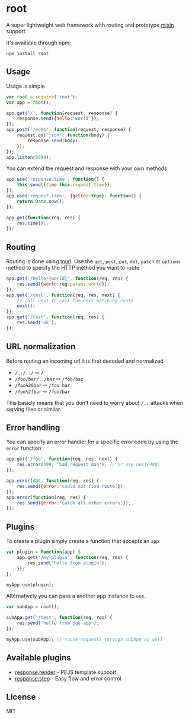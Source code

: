 # root

A super lightweight web framework with routing and prototype [mixin](https://github.com/mafintosh/protein) support.

It's available through npm:

	npm install root

## Usage

Usage is simple

``` js
var root = require('root');
var app = root();

app.get('/', function(request, response) {
	response.send({hello:'world'});
});
app.post('/echo', function(request, response) {
	request.on('json', function(body) {
		response.send(body);
	});
});
app.listen(8080);
```

You can extend the request and response with your own methods

``` js
app.use('response.time', function() {
	this.send({time:this.request.time});
});
app.use('request.time', {getter:true}, function() {
	return Date.now();
});

app.get(function(req, res) {
	res.time();
});
```

## Routing

Routing is done using [murl](https://github.com/mafintosh/murl).
Use the `get`, `post`, `put`, `del`, `patch` or `options` method to specify the HTTP method you want to route

``` js
app.get('/hello/{world}', function(req, res) {
	res.send({world:req.params.world});
});
app.get('/test', function(req, res, next) {
	// call next to call the next matching route
	next();
});
app.get('/test', function(req, res) {
	res.send('ok');
});
```

## URL normalization

Before routing an incoming url it is first decoded and normalized

* `/../../` ⇨ `/`
* `/foo/bar/../baz` ⇨ `/foo/baz`
* `/foo%20bar` ⇨ `/foo bar`
* `/foo%2fbar` ⇨ `/foo/bar`

This basicly means that you don't need to worry about `/..` attacks when serving files or similar.

## Error handling

You can specify an error handler for a specific error code by using the `error` function

``` js
app.get('/foo', function(req, res, next) {
	res.error(400, 'bad request man'); // or use next(400)
});

app.error(404, function(req, res) {
	res.send({error:'could not find route'});
});
app.error(function(req, res) {
	res.send({error:'catch all other errors'});
});
```

## Plugins

To create a plugin simply create a function that accepts an `app`

``` js
var plugin = function(app) {
	app.get('/my-plugin', function(req, res) {
		res.send('hello from plugin');
	});
};

myApp.use(plugin);
```

Alternatively you can pass a another app instance to `use`.

``` js
var subApp = root();

subApp.get('/test', function(req, res) {
	res.send('hello from sub app');
});

myApp.use(subApp); // route requests through subApp as well
```

## Available plugins

* [response.render](https://github.com/mafintosh/response.render) - PEJS template support
* [response.step](https://github.com/mafintosh/response.step) - Easy flow and error control

## License

MIT
